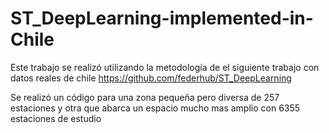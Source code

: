 # ST_DeepLearning-implemented-in-Chile
Este trabajo se realizó utilizando la metodología de el siguiente trabajo con datos reales de chile https://github.com/federhub/ST_DeepLearning


Se realizó un código para una zona pequeña pero diversa de 257 estaciones y otra que abarca un espacio mucho mas amplio con 6355 estaciones de estudio

